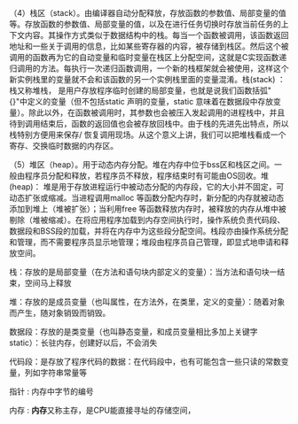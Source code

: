 （4）栈区（stack）。由编译器自动分配释放，存放函数的参数值、局部变量的值等。存放函数的参数值、局部变量的值，以及在进行任务切换时存放当前任务的上下文内容。其操作方式类似于数据结构中的栈。每当一个函数被调用，该函数返回地址和一些关于调用的信息，比如某些寄存器的内容，被存储到栈区。然后这个被调用的函数再为它的自动变量和临时变量在栈区上分配空间，这就是C实现函数递归调用的方法。每执行一次递归函数调用，一个新的栈框架就会被使用，这样这个新实例栈里的变量就不会和该函数的另一个实例栈里面的变量混淆。栈(stack) ：栈又称堆栈， 是用户存放程序临时创建的局部变量，也就是说我们函数括弧"{}"中定义的变量（但不包括static 声明的变量，static 意味着在数据段中存放变量）。除此以外，在函数被调用时，其参数也会被压入发起调用的进程栈中，并且待到调用结束后，函数的返回值也会被存放回栈中。由于栈的先进先出特点，所以栈特别方便用来保存/ 恢复调用现场。从这个意义上讲，我们可以把堆栈看成一个寄存、交换临时数据的内存区。

（5）堆区（heap）。用于动态内存分配。堆在内存中位于bss区和栈区之间。一般由程序员分配和释放，若程序员不释放，程序结束时有可能由OS回收。堆(heap)： 堆是用于存放进程运行中被动态分配的内存段，它的大小并不固定，可动态扩张或缩减。当进程调用malloc 等函数分配内存时，新分配的内存就被动态添加到堆上（堆被扩张）；当利用free 等函数释放内存时，被释放的内存从堆中被剔除（堆被缩减）。在将应用程序加载到内存空间执行时，操作系统负责代码段、数据段和BSS段的加载，并将在内存中为这些段分配空间。栈段亦由操作系统分配和管理，而不需要程序员显示地管理；堆段由程序员自己管理，即显式地申请和释放空间。

栈：存放的是局部变量（在方法和语句块内部定义的变量）：当方法和语句块一结束，空间马上释放

堆：存放的是成员变量（也叫属性，在方法外，在类里，定义的变量）：随着对象而产生，随对象销毁而销毁。

数据段：存放的是类变量（也叫静态变量，和成员变量相比多加上关键字static）：长驻内存，创建好以后，不会消失

代码段：是存放了程序代码的数据：在代码段中，也有可能包含一些只读的常数变量，列如字符串常量等

指针 : 内存中字节的编号

内存 : **内存**又称主存，是CPU能直接寻址的存储空间，

